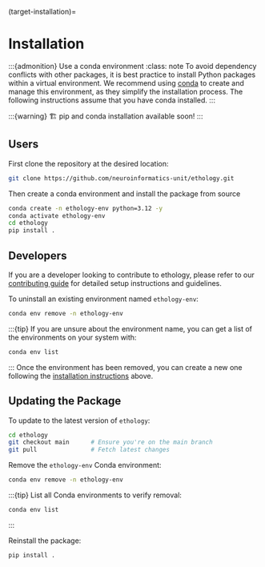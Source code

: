 (target-installation)=
# Installation

:::{admonition} Use a conda environment
:class: note
To avoid dependency conflicts with other packages, it is best practice to install Python packages within a virtual environment.
We recommend using [conda](conda:) to create and manage this environment, as they simplify the installation process.
The following instructions assume that you have conda installed.
:::

:::{warning}
🏗️ pip and conda installation available soon!
:::

## Users
First clone the repository at the desired location:

```bash
git clone https://github.com/neuroinformatics-unit/ethology.git
```

Then create a conda environment and install the package from source
```sh
conda create -n ethology-env python=3.12 -y
conda activate ethology-env
cd ethology
pip install .
```

## Developers
If you are a developer looking to contribute to ethology, please refer to our [contributing guide](community/contributing.rst) for detailed setup instructions and guidelines.

To uninstall an existing environment named `ethology-env`:
```sh
conda env remove -n ethology-env
```
:::{tip}
If you are unsure about the environment name, you can get a list of the environments on your system with:
```sh
conda env list
```
:::
Once the environment has been removed, you can create a new one following the [installation instructions](#installation) above.

## Updating the Package

To update to the latest version of `ethology`:
```sh
cd ethology
git checkout main      # Ensure you're on the main branch
git pull               # Fetch latest changes
```

Remove the `ethology-env` Conda environment:
```sh
conda env remove -n ethology-env
```

:::{tip}
List all Conda environments to verify removal:
```sh
conda env list
```
:::

Reinstall the package:
```sh
pip install .
```
